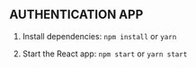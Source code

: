 ## AUTHENTICATION APP

1. Install dependencies: `npm install` or `yarn`

2. Start the React app: `npm start` or `yarn start`
